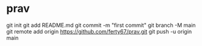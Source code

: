 # prav
git init
git add README.md
git commit -m "first commit"
git branch -M main
git remote add origin https://github.com/ferty67/prav.git
git push -u origin main

